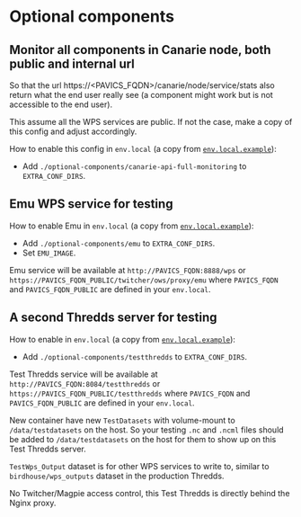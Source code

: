 # Optional components

## Monitor all components in Canarie node, both public and internal url

So that the url https://<PAVICS_FQDN>/canarie/node/service/stats also return
what the end user really see (a component might work but is not accessible to
the end user).

This assume all the WPS services are public.  If not the case, make a copy of
this config and adjust accordingly.

How to enable this config in `env.local` (a copy from
[`env.local.example`](../env.local.example)):

* Add `./optional-components/canarie-api-full-monitoring` to `EXTRA_CONF_DIRS`.


## Emu WPS service for testing

How to enable Emu in `env.local` (a copy from
[`env.local.example`](../env.local.example)):

* Add `./optional-components/emu` to `EXTRA_CONF_DIRS`.
* Set `EMU_IMAGE`.

Emu service will be available at `http://PAVICS_FQDN:8888/wps` or
`https://PAVICS_FQDN_PUBLIC/twitcher/ows/proxy/emu` where `PAVICS_FQDN`
and `PAVICS_FQDN_PUBLIC` are defined in your `env.local`.


## A second Thredds server for testing

How to enable in `env.local` (a copy from
[`env.local.example`](../env.local.example)):

* Add `./optional-components/testthredds` to `EXTRA_CONF_DIRS`.

Test Thredds service will be available at `http://PAVICS_FQDN:8084/testthredds`
or `https://PAVICS_FQDN_PUBLIC/testthredds` where `PAVICS_FQDN` and
`PAVICS_FQDN_PUBLIC` are defined in your `env.local`.

New container have new `TestDatasets` with volume-mount to `/data/testdatasets`
on the host.  So your testing `.nc` and `.ncml` files should be added to
`/data/testdatasets` on the host for them to show up on this Test Thredds
server.

`TestWps_Output` dataset is for other WPS services to write to, similar to
`birdhouse/wps_outputs` dataset in the production Thredds.

No Twitcher/Magpie access control, this Test Thredds is directly behind the
Nginx proxy.
